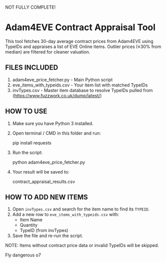 NOT FULLY COMPLETE!

Adam4EVE Contract Appraisal Tool
================================

This tool fetches 30-day average contract prices from Adam4EVE using TypeIDs
and appraises a list of EVE Online items. Outlier prices (±30% from median)
are filtered for cleaner valuation.

FILES INCLUDED
--------------
1. adam4eve_price_fetcher.py          - Main Python script
2. eve_items_with_typeids.csv         - Your item list with matched TypeIDs
3. invTypes.csv                       - Master item database to resolve TypeIDs pulled from (https://www.fuzzwork.co.uk/dump/latest/)

HOW TO USE
----------
1. Make sure you have Python 3 installed.
2. Open terminal / CMD in this folder and run:

    pip install requests

3. Run the script:

    python adam4eve_price_fetcher.py

4. Your result will be saved to:

    contract_appraisal_results.csv

HOW TO ADD NEW ITEMS
---------------------
1. Open `invTypes.csv` and search for the item name to find its `TYPEID`.
2. Add a new row to `eve_items_with_typeids.csv` with:
   - Item Name
   - Quantity
   - TypeID (from invTypes)
3. Save the file and re-run the script.

NOTE: Items without contract price data or invalid TypeIDs will be skipped.

Fly dangerous o7
